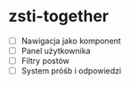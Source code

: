 # zsti-together
 
- [ ] Nawigacja jako komponent
- [ ] Panel użytkownika
- [ ] Filtry postów
- [ ] System próśb i odpowiedzi